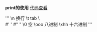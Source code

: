 **print的使用**
[代码查看](https://github.com/3114aaa/Python/blob/main/print)

'''
\n  换行
\t  tab
\\  \
#\'  '
#\"  "
\0  空
\ooo    八进制
\xhh    十六进制
'''
